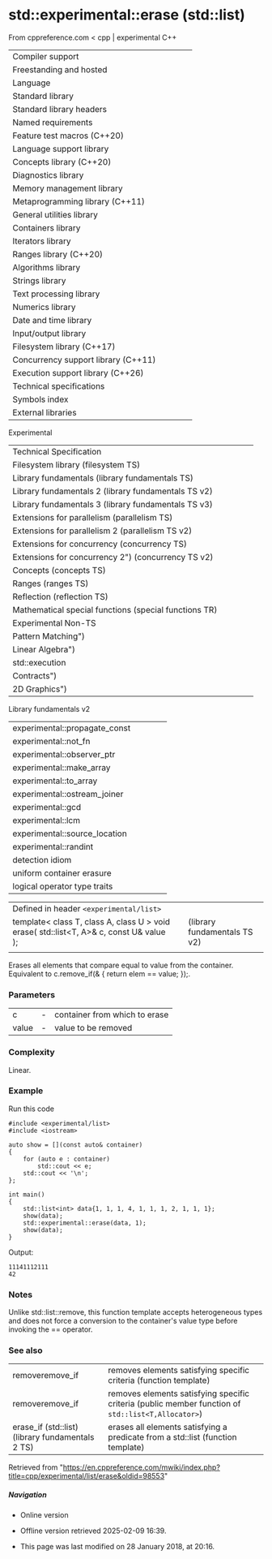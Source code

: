 # std::experimental::erase (std::list)

From cppreference.com
< cpp‎ | experimental
C++

|  |  |  |  |  |
| --- | --- | --- | --- | --- |
| Compiler support | | | | |
| Freestanding and hosted | | | | |
| Language | | | | |
| Standard library | | | | |
| Standard library headers | | | | |
| Named requirements | | | | |
| Feature test macros (C++20) | | | | |
| Language support library | | | | |
| Concepts library (C++20) | | | | |
| Diagnostics library | | | | |
| Memory management library | | | | |
| Metaprogramming library (C++11) | | | | |
| General utilities library | | | | |
| Containers library | | | | |
| Iterators library | | | | |
| Ranges library (C++20) | | | | |
| Algorithms library | | | | |
| Strings library | | | | |
| Text processing library | | | | |
| Numerics library | | | | |
| Date and time library | | | | |
| Input/output library | | | | |
| Filesystem library (C++17) | | | | |
| Concurrency support library (C++11) | | | | |
| Execution support library (C++26) | | | | |
| Technical specifications | | | | |
| Symbols index | | | | |
| External libraries | | | | |

Experimental

|  |  |  |  |  |
| --- | --- | --- | --- | --- |
| Technical Specification | | | | |
| Filesystem library (filesystem TS) | | | | |
| Library fundamentals (library fundamentals TS) | | | | |
| Library fundamentals 2 (library fundamentals TS v2) | | | | |
| Library fundamentals 3 (library fundamentals TS v3) | | | | |
| Extensions for parallelism (parallelism TS) | | | | |
| Extensions for parallelism 2 (parallelism TS v2) | | | | |
| Extensions for concurrency (concurrency TS) | | | | |
| Extensions for concurrency 2") (concurrency TS v2) | | | | |
| Concepts (concepts TS) | | | | |
| Ranges (ranges TS) | | | | |
| Reflection (reflection TS) | | | | |
| Mathematical special functions (special functions TR) | | | | |
| Experimental Non-TS | | | | |
| Pattern Matching") | | | | |
| Linear Algebra") | | | | |
| std::execution | | | | |
| Contracts") | | | | |
| 2D Graphics") | | | | |

Library fundamentals v2

|  |  |  |  |  |
| --- | --- | --- | --- | --- |
| experimental::propagate_const | | | | |
| experimental::not_fn | | | | |
| experimental::observer_ptr | | | | |
| experimental::make_array | | | | |
| experimental::to_array | | | | |
| experimental::ostream_joiner | | | | |
| experimental::gcd | | | | |
| experimental::lcm | | | | |
| experimental::source_location | | | | |
| experimental::randint | | | | |
| detection idiom | | | | |
| uniform container erasure | | | | |
| logical operator type traits | | | | |

|  |  |  |
| --- | --- | --- |
| Defined in header `<experimental/list>` |  |  |
| template< class T, class A, class U >  void erase( std::list<T, A>& c, const U& value ); |  | (library fundamentals TS v2) |
|  |  |  |

Erases all elements that compare equal to value from the container. Equivalent to c.remove_if(& { return elem == value; });.

### Parameters

|  |  |  |
| --- | --- | --- |
| c | - | container from which to erase |
| value | - | value to be removed |

### Complexity

Linear.

### Example

Run this code

```
#include <experimental/list>
#include <iostream>
 
auto show = [](const auto& container)
{
    for (auto e : container)
        std::cout << e;
    std::cout << '\n';
};
 
int main()
{
    std::list<int> data{1, 1, 1, 4, 1, 1, 1, 2, 1, 1, 1};
    show(data);
    std::experimental::erase(data, 1);
    show(data);
}

```

Output:

```
11141112111
42

```

### Notes

Unlike std::list::remove, this function template accepts heterogeneous types and does not force a conversion to the container's value type before invoking the == operator.

### See also

|  |  |
| --- | --- |
| removeremove_if | removes elements satisfying specific criteria   (function template) |
| removeremove_if | removes elements satisfying specific criteria   (public member function of `std::list<T,Allocator>`) |
| erase_if (std::list)(library fundamentals 2 TS) | erases all elements satisfying a predicate from a std::list   (function template) |

Retrieved from "<https://en.cppreference.com/mwiki/index.php?title=cpp/experimental/list/erase&oldid=98553>"

##### Navigation

- Online version
- Offline version retrieved 2025-02-09 16:39.

- This page was last modified on 28 January 2018, at 20:16.